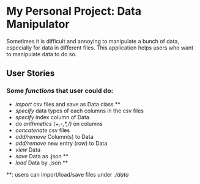 # My Personal Project: Data Manipulator

Sometimes it is difficult and annoying to manipulate a bunch of data, especially for data in different files. 
This application helps users who want to manipulate data to do so.

## User Stories
### Some *functions* that user could do:
- *import* csv files and save as Data class \**
- *specify* data types of each columns in the csv files
- *specify* index column of Data
- do *arithmetics (+,-,\*,/)* on columns
- *concatenate* csv files
- *add/remove* Column(s) to Data
- *add/remove* new entry (row) to Data
- *view* Data
- *save* Data as .json **
- *load* Data by .json **

**: users can import/load/save files under *./data*